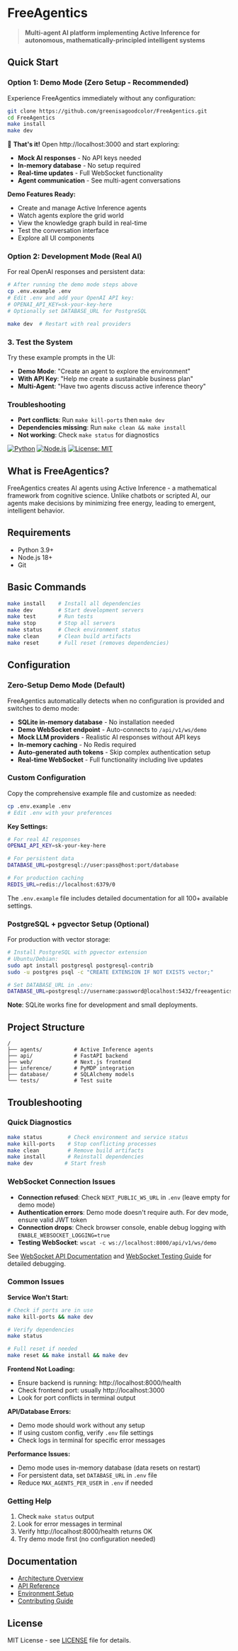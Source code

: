 # FreeAgentics

> **Multi-agent AI platform implementing Active Inference for autonomous, mathematically-principled intelligent systems**

## Quick Start

### Option 1: Demo Mode (Zero Setup - Recommended)

Experience FreeAgentics immediately without any configuration:

```bash
git clone https://github.com/greenisagoodcolor/FreeAgentics.git
cd FreeAgentics
make install
make dev
```

🎯 **That's it!** Open http://localhost:3000 and start exploring:

- **Mock AI responses** - No API keys needed
- **In-memory database** - No setup required
- **Real-time updates** - Full WebSocket functionality
- **Agent communication** - See multi-agent conversations

**Demo Features Ready:**

- Create and manage Active Inference agents
- Watch agents explore the grid world
- View the knowledge graph build in real-time
- Test the conversation interface
- Explore all UI components

### Option 2: Development Mode (Real AI)

For real OpenAI responses and persistent data:

```bash
# After running the demo mode steps above
cp .env.example .env
# Edit .env and add your OpenAI API key:
# OPENAI_API_KEY=sk-your-key-here
# Optionally set DATABASE_URL for PostgreSQL

make dev  # Restart with real providers
```

### 3. Test the System

Try these example prompts in the UI:

- **Demo Mode**: "Create an agent to explore the environment"
- **With API Key**: "Help me create a sustainable business plan"
- **Multi-Agent**: "Have two agents discuss active inference theory"

### Troubleshooting

- **Port conflicts**: Run `make kill-ports` then `make dev`
- **Dependencies missing**: Run `make clean && make install`
- **Not working**: Check `make status` for diagnostics

[![Python](https://img.shields.io/badge/python-3.9+-blue.svg)](https://www.python.org/)
[![Node.js](https://img.shields.io/badge/node-18+-green.svg)](https://nodejs.org/)
[![License: MIT](https://img.shields.io/badge/License-MIT-yellow.svg)](LICENSE)

## What is FreeAgentics?

FreeAgentics creates AI agents using Active Inference - a mathematical framework from cognitive science. Unlike chatbots or scripted AI, our agents make decisions by minimizing free energy, leading to emergent, intelligent behavior.

## Requirements

- Python 3.9+
- Node.js 18+
- Git

## Basic Commands

```bash
make install    # Install all dependencies
make dev        # Start development servers
make test       # Run tests
make stop       # Stop all servers
make status     # Check environment status
make clean      # Clean build artifacts
make reset      # Full reset (removes dependencies)
```

## Configuration

### Zero-Setup Demo Mode (Default)

FreeAgentics automatically detects when no configuration is provided and switches to demo mode:

- **SQLite in-memory database** - No installation needed
- **Demo WebSocket endpoint** - Auto-connects to `/api/v1/ws/demo`
- **Mock LLM providers** - Realistic AI responses without API keys
- **In-memory caching** - No Redis required
- **Auto-generated auth tokens** - Skip complex authentication setup
- **Real-time WebSocket** - Full functionality including live updates

### Custom Configuration

Copy the comprehensive example file and customize as needed:

```bash
cp .env.example .env
# Edit .env with your preferences
```

**Key Settings:**

```bash
# For real AI responses
OPENAI_API_KEY=sk-your-key-here

# For persistent data
DATABASE_URL=postgresql://user:pass@host:port/database

# For production caching
REDIS_URL=redis://localhost:6379/0
```

The `.env.example` file includes detailed documentation for all 100+ available settings.

### PostgreSQL + pgvector Setup (Optional)

For production with vector storage:

```bash
# Install PostgreSQL with pgvector extension
# Ubuntu/Debian:
sudo apt install postgresql postgresql-contrib
sudo -u postgres psql -c "CREATE EXTENSION IF NOT EXISTS vector;"

# Set DATABASE_URL in .env:
DATABASE_URL=postgresql://username:password@localhost:5432/freeagentics
```

**Note**: SQLite works fine for development and small deployments.

## Project Structure

```
/
├── agents/          # Active Inference agents
├── api/             # FastAPI backend
├── web/             # Next.js frontend
├── inference/       # PyMDP integration
├── database/        # SQLAlchemy models
└── tests/           # Test suite
```

## Troubleshooting

### Quick Diagnostics

```bash
make status        # Check environment and service status
make kill-ports    # Stop conflicting processes
make clean         # Remove build artifacts
make install       # Reinstall dependencies
make dev          # Start fresh
```

### WebSocket Connection Issues

- **Connection refused**: Check `NEXT_PUBLIC_WS_URL` in `.env` (leave empty for demo mode)
- **Authentication errors**: Demo mode doesn't require auth. For dev mode, ensure valid JWT token
- **Connection drops**: Check browser console, enable debug logging with `ENABLE_WEBSOCKET_LOGGING=true`
- **Testing WebSocket**: `wscat -c ws://localhost:8000/api/v1/ws/demo`

See [WebSocket API Documentation](docs/api/WEBSOCKET_API.md#debugging-websocket-connections) and [WebSocket Testing Guide](docs/WEBSOCKET_TESTING_GUIDE.md) for detailed debugging.

### Common Issues

**Service Won't Start:**

```bash
# Check if ports are in use
make kill-ports && make dev

# Verify dependencies
make status

# Full reset if needed
make reset && make install && make dev
```

**Frontend Not Loading:**

- Ensure backend is running: http://localhost:8000/health
- Check frontend port: usually http://localhost:3000
- Look for port conflicts in terminal output

**API/Database Errors:**

- Demo mode should work without any setup
- If using custom config, verify `.env` file settings
- Check logs in terminal for specific error messages

**Performance Issues:**

- Demo mode uses in-memory database (data resets on restart)
- For persistent data, set `DATABASE_URL` in `.env` file
- Reduce `MAX_AGENTS_PER_USER` in `.env` if needed

### Getting Help

1. Check `make status` output
2. Look for error messages in terminal
3. Verify http://localhost:8000/health returns OK
4. Try demo mode first (no configuration needed)

## Documentation

- [Architecture Overview](docs/ARCHITECTURE_OVERVIEW.md)
- [API Reference](docs/api/API_REFERENCE.md)
- [Environment Setup](ENVIRONMENT_SETUP.md)
- [Contributing Guide](CONTRIBUTING.md)

## License

MIT License - see [LICENSE](LICENSE) file for details.
